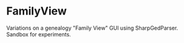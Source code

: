 # FamilyView
Variations on a genealogy "Family View" GUI using SharpGedParser. Sandbox for experiments.
